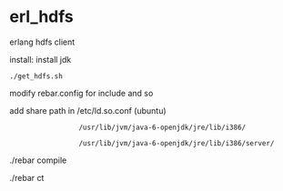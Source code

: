 erl_hdfs
========

erlang hdfs client 


install:
	install jdk

	./get_hdfs.sh

modify rebar.config for include and so
 
add share path in /etc/ld.so.conf (ubuntu)

                     /usr/lib/jvm/java-6-openjdk/jre/lib/i386/

                     /usr/lib/jvm/java-6-openjdk/jre/lib/i386/server/

./rebar compile

./rebar ct
